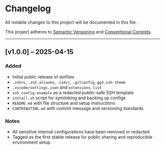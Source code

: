 # Changelog

All notable changes to this project will be documented in this file.

This project adheres to [Semantic Versioning](https://semver.org/) and [Conventional Commits](https://www.conventionalcommits.org/).

---

## [v1.0.0] – 2025-04-15

### Added
- Initial public release of dotfiles
- `.zshrc`, `.zsh_aliases`, `.vimrc`, `.gitconfig`, `gg3.zsh-theme`
- `.vscode/settings.json` and `extensions.list`
- `ssh_config.example` as a redacted public-safe SSH template
- `install.sh` script for symlinking and backing up configs
- `README.md` with file structure and setup instructions
- `CONTRIBUTING.md` with commit message and versioning standards

### Notes
- All sensitive internal configurations have been removed or redacted
- Tagged as the first stable release for public sharing and reproducible environment setup

